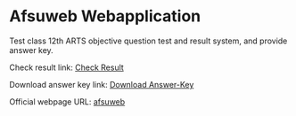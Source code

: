# Afsuweb Webapplication
Test class 12th ARTS objective question test and result system, and provide answer key.

Check result link: [Check Result](https://afsuweb.kesug.com/result/)

Download answer key link: [Download Answer-Key](https://afsuweb.kesug.com/answer/)

Official webpage URL: [afsuweb](https://afsuweb.kesug.com/)